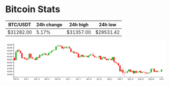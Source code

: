 # Bitcoin Stats

BTC/USDT|24h change|24h high|24h low|
|---|---|---|---|
|$31282.00|5.17%|$31357.00|$29531.42|

<img src="./chart.svg">
